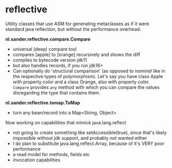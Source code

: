 # reflective
Utility classes that use ASM for generating metaclasses as if it were standard java reflection, but without the performance overhead.


__nl.sander.reflective.compare.Compare__
* universal (deep) compare tool
* compares [apple] to [orange] recursively and shows the diff
* compiles to bytecode version jdk11
* but also handles records, if you run jdk16+
* Can optionally do 'structural comparison' (as opposed to _nominal_ like in the respective types of polymorphism). Let's say you have class Apple with property _color_ and a class Orange, also with property _color_. `Compare` provides `any` method with which you can compare the values disregarding the type that contains them.

__nl.sander.reflective.tomap.ToMap__
* turn any bean/record into a Map<String, Object>

Now working on capabilities that mimick java.lang.reflect
* not going to create something like setAccessible(true), since that's likely impossible without jdk support, and probably not wanted either
* I do plan to substitute java.lang.reflect.Array, because of it's VERY poor performance
* a read model for methods, fields etc
* invocation capabilities
 